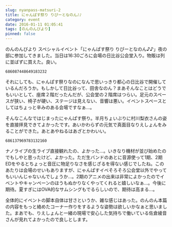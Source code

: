 ```yaml
---
slug: nyanpass-matsuri-2
title: にゃんぱす祭り りぴーとなのん♪♪
category: event
date: 2016-01-11 01:05:41
tags: [のんのんびより]
pinned: false
---
```


<p>のんのんびより スペシャルイベント「にゃんぱす祭り りぴーとなのん♪♪」夜の部に参加してきました。当日は16:30ごろに会場の日比谷公会堂入り。物販は列に並ばずに買えた。良い。</p>

```twitter
686087448649183232
```

<p>それにしても、にゃんぱす祭りなのになんで思いっきり都心の日比谷で開催しているんだろうか。もしかして日比谷って、田舎なのん？まあそんなことはどうでもいいとして、座席２階だったんだが、公会堂の２階席はつらい。足元のスペースが狭い、椅子が硬い、ステージは見えない、音響は悪い。イベントスペースとしてはちょっと辛みのある会場ですなぁ...。</p>

<p>そんなこんなではじまったにゃんぱす祭り。半月ちょいぶりに村川梨衣さんの姿を直接拝見できてよかったです。あいかわらずの元気で真面目なりえしょんをみることができた。あとあやねるはあざとかわいい。</p>

```twitter
686137969783132160
```

<p>ナノライプの生ライブ直接観れたの、よかった...。いきなり機材が並び始めたのでもしやと思ったけど、よかった。ただ生バンドのあとに音源使って1期、2期EDをやるとちょっと音圧に物足りなさを感じざるを得ない感じでしたね。このあたりは会場のせいもありますが、にゃんぱすイベそろそろ公会堂以外でやってもいいんじゃないんでしょうか...。2期のアニメの出来は非常によかったのでイベントやキャンペーンのほうもぬかりなくやってくれると嬉しいなぁ...。今後に期待。夏すぎにはOVA的なサムシングもでるらしいので、期待は高まる...。</p>

<p>全体的にイベントの脚本自体は甘さというか、雑な感じはあった。のんのん本篇の内容をもっと絡めたコーナー作りをするような姿勢は欲しいかなぁと思いました。まあでも、りえしょんと一緒の現場で安心した気持ちで働いている佐倉綾音さんが見れてよかったので良しとします。</p>
